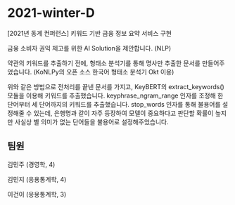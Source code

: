# 2021-winter-D 
[2021년 동계 컨퍼런스] 키워드 기반 금융 정보 요약 서비스 구현 

금융 소비자 권익 제고를 위한 AI Solution을 제안합니다. (NLP)

약관의 키워드를 추출하기 전에, 형태소 분석기를 통해 명사만 추출한 문서를 만들어주었습니다. (KoNLPy의 오픈 소스 한국어 형태소 분석기 Okt 이용)

위와 같은 방법으로 전처리를 끝낸 문서를 가지고, KeyBERT의 extract_keywords() 모듈을 이용해 키워드를 추출했습니다. keyphrase_ngram_range 인자를 조정해 한 단어부터 세 단어까지의 키워드를 추출했습니다. stop_words 인자를 통해 불용어를 설정해줄 수 있는데, 은행명과 같이 자주 등장하여 모델이 중요하다고 판단할 확률이 높지만 사실상 별 의미가 없는 단어들을 불용어로 설정해주었습니다.

## 팀원

김민주 (경영학, 4)

김민지 (응용통계학, 4)

이건이 (응용통계학, 3)
